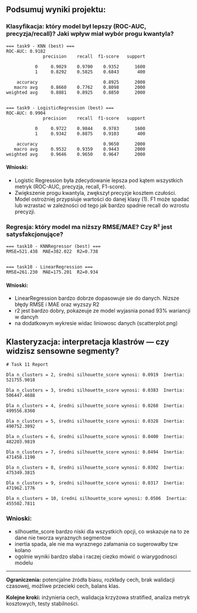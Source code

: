 ## Podsumuj wyniki projektu:

### **Klasyfikacja:** który model był lepszy (ROC-AUC, precyzja/recall)? Jaki wpływ miał wybór progu kwantyla?

```
=== task9 - KNN (best) ===
ROC-AUC: 0.9182
              precision    recall  f1-score   support

           0     0.9029    0.9700    0.9352      1600
           1     0.8292    0.5825    0.6843       400

    accuracy                         0.8925      2000
   macro avg     0.8660    0.7762    0.8098      2000
weighted avg     0.8881    0.8925    0.8850      2000


=== task9 - LogisticRegression (best) ===
ROC-AUC: 0.9904
              precision    recall  f1-score   support

           0     0.9722    0.9844    0.9783      1600
           1     0.9342    0.8875    0.9103       400

    accuracy                         0.9650      2000
   macro avg     0.9532    0.9359    0.9443      2000
weighted avg     0.9646    0.9650    0.9647      2000

```

#### Wnioski:

- Logistic Regression była zdecydowanie lepsza pod kątem wszystkich metryk (ROC-AUC, precyzja, recall, F1-score).
- Zwiększenie progu kwantyla, zwększył precyzje kosztem czułości. Model ostrożniej przypsiuje wartości do danej klasy (1). F1 może spadać lub wzrastać w zależności od tego jak bardzo spadnie recall do wzrostu precyzji.

### **Regresja:** który model ma niższy RMSE/MAE? Czy R² jest satysfakcjonujące?

```
=== task10 - KNNRegressor (best) ===
RMSE=521.438  MAE=382.022  R2=0.738


=== task10 - LinearRegression ===
RMSE=261.230  MAE=175.201  R2=0.934
```

#### Wnioski:

- LinearRegression bardzo dobrze dopasowuje sie do danych. Nizsze błędy RMSE i MAE oraz wyzszy R2
- r2 jest bardzo dobry, pokazeuje ze model wyjasnia ponad 93% wariancji w dancyh
- na dodatkowym wykresie widac liniowosc danych (scatterplot.png)

## **Klasteryzacja:** interpretacja klastrów — czy widzisz sensowne segmenty?

```
# Task 11 Report

Dla n_clusters = 2, średni silhouette_score wynosi: 0.0919  Inertia: 521755.9018

Dla n_clusters = 3, średni silhouette_score wynosi: 0.0383  Inertia: 506447.4688

Dla n_clusters = 4, średni silhouette_score wynosi: 0.0268  Inertia: 499556.8360

Dla n_clusters = 5, średni silhouette_score wynosi: 0.0328  Inertia: 490752.3092

Dla n_clusters = 6, średni silhouette_score wynosi: 0.0400  Inertia: 482203.9819

Dla n_clusters = 7, średni silhouette_score wynosi: 0.0494  Inertia: 471458.1190

Dla n_clusters = 8, średni silhouette_score wynosi: 0.0302  Inertia: 475349.3815

Dla n_clusters = 9, średni silhouette_score wynosi: 0.0317  Inertia: 471962.1776

Dla n_clusters = 10, średni silhouette_score wynosi: 0.0506  Inertia: 455502.7811
```

### Wnioski:

- silhouette_score bardzo niski dla wszystkich opcji, co wskazuje na to ze dane nie tworza wyraznych segmentow
- inertia spada, ale nie ma wyraznego załamania co sugerowałby tzw kolano
- ogolnie wyniki bardzo słaba i raczej ciezko mówić o wiarygodnosci modelu

---

**Ograniczenia:** potencjalne źródła biasu, rozkłady cech, brak walidacji czasowej, możliwe przecieki cech, balans klas.

**Kolejne kroki:** inżynieria cech, walidacja krzyżowa stratified, analiza metryk kosztowych, testy stabilności.
